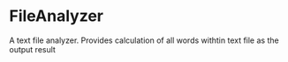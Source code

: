 FileAnalyzer
============

A text file analyzer. Provides calculation of all words withtin text file as the output result
